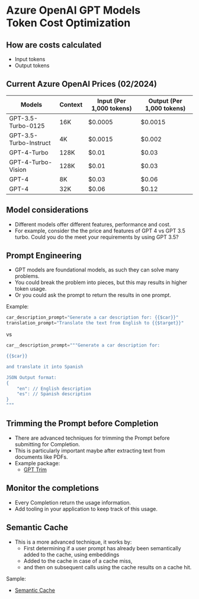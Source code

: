 # Azure OpenAI GPT Models<br/>Token Cost Optimization

## How are costs calculated

- Input tokens
- Output tokens

## Current Azure OpenAI Prices (02/2024)

| Models | Context | Input (Per 1,000 tokens) | Output (Per 1,000 tokens) |
|------------------------|---------|-------------------------|--------------------------|
| GPT-3.5-Turbo-0125 | 16K | $0.0005 | $0.0015 |
| GPT-3.5-Turbo-Instruct | 4K | $0.0015 | $0.002 |
| GPT-4-Turbo | 128K | $0.01 | $0.03 |
| GPT-4-Turbo-Vision | 128K | $0.01 | $0.03 |
| GPT-4 | 8K | $0.03 | $0.06 |
| GPT-4 | 32K | $0.06 | $0.12 |

## Model considerations

- Different models offer different features, performance and cost.
- For example, consider the the price and features of GPT 4 vs GPT 3.5 turbo. Could you do the meet your requirements by using GPT 3.5?

## Prompt Engineering

- GPT models are foundational models, as such they can solve many problems.
- You could break the problem into pieces, but this may results in higher token usage.
- Or you could ask the prompt to return the results in one prompt.

Example:

```python
car_description_prompt="Generate a car description for: {{$car}}"
translation_prompt="Translate the text from English to {{$target}}"
```

vs

```python
car__description_prompt="""Generate a car description for: 

{{$car}} 

and translate it into Spanish

JSON Output format:
{
    "en": // English description
    "es": // Spanish description
}
"""

```

## Trimming the Prompt before Completion

- There are advanced techniques for trimming the Prompt before submitting for Completion.
- This is particularly important maybe after extracting text from documents like PDFs.
- Example package:
  - [GPT Trim](https://pypi.org/project/gptrim/)

## Monitor the completions

- Every Completion return the usage information.
- Add tooling in your application to keep track of this usage.

## Semantic Cache

- This is a more advanced technique, it works by:
  - First determining if a user prompt has already been semantically added to the cache, using embeddings
  - Added to the cache in case of a cache miss,
  - and then on subsequent calls using the cache results on a cache hit.

Sample:

- [Semantic Cache](https://github.com/msalemor/sk-dev-training/blob/main/notebooks/sk-semantic-cache-redis.ipynb)
